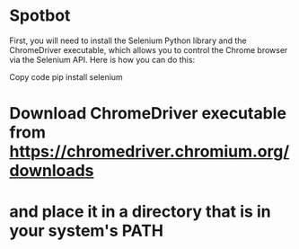 # Spotbot

First, you will need to install the Selenium Python library and the ChromeDriver executable, which allows you to control the Chrome browser via the Selenium API. Here is how you can do this:

Copy code
pip install selenium

# Download ChromeDriver executable from https://chromedriver.chromium.org/downloads
# and place it in a directory that is in your system's PATH

